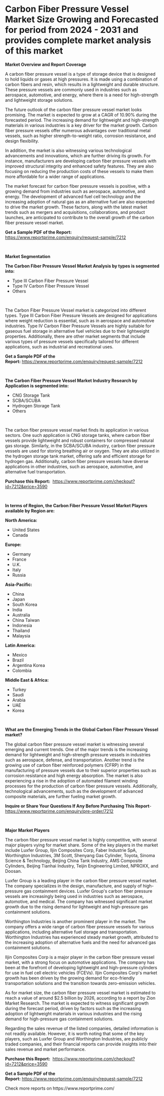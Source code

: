 <p><h1>Carbon Fiber Pressure Vessel Market Size Growing and Forecasted for period from 2024 - 2031 and provides complete market analysis of this market</h1></p><p><strong>Market Overview and Report Coverage</strong></p>
<p><p>A carbon fiber pressure vessel is a type of storage device that is designed to hold liquids or gases at high pressures. It is made using a combination of carbon fibers and resin, which results in a lightweight and durable structure. These pressure vessels are commonly used in industries such as aerospace, automotive, and energy, where there is a need for high-strength and lightweight storage solutions.</p><p>The future outlook of the carbon fiber pressure vessel market looks promising. The market is expected to grow at a CAGR of 10.90% during the forecasted period. The increasing demand for lightweight and high-strength materials in various industries is a key driver for the market growth. Carbon fiber pressure vessels offer numerous advantages over traditional metal vessels, such as higher strength-to-weight ratio, corrosion resistance, and design flexibility.</p><p>In addition, the market is also witnessing various technological advancements and innovations, which are further driving its growth. For instance, manufacturers are developing carbon fiber pressure vessels with improved structural integrity and enhanced safety features. They are also focusing on reducing the production costs of these vessels to make them more affordable for a wider range of applications.</p><p>The market forecast for carbon fiber pressure vessels is positive, with a growing demand from industries such as aerospace, automotive, and energy. The development of advanced fuel cell technology and the increasing adoption of natural gas as an alternative fuel are also expected to drive the market growth. These factors, along with the latest market trends such as mergers and acquisitions, collaborations, and product launches, are anticipated to contribute to the overall growth of the carbon fiber pressure vessel market.</p></p>
<p><strong>Get a Sample PDF of the Report:</strong> <a href="https://www.reportprime.com/enquiry/request-sample/7212">https://www.reportprime.com/enquiry/request-sample/7212</a></p>
<p>&nbsp;</p>
<p><strong>Market Segmentation</strong></p>
<p><strong>The Carbon Fiber Pressure Vessel Market Analysis by types is segmented into:</strong></p>
<p><ul><li>Type III Carbon Fiber Pressure Vessel</li><li>Type IV Carbon Fiber Pressure Vessel</li><li>Others</li></ul></p>
<p>&nbsp;</p>
<p><p>The Carbon Fiber Pressure Vessel market is categorized into different types. Type III Carbon Fiber Pressure Vessels are designed for applications where weight reduction is essential, such as in aerospace and automotive industries. Type IV Carbon Fiber Pressure Vessels are highly suitable for gaseous fuel storage in alternative fuel vehicles due to their lightweight properties. Additionally, there are other market segments that include various types of pressure vessels specifically tailored for different applications, such as industrial and recreational uses.</p></p>
<p><strong>Get a Sample PDF of the Report:</strong>&nbsp;<a href="https://www.reportprime.com/enquiry/request-sample/7212">https://www.reportprime.com/enquiry/request-sample/7212</a></p>
<p>&nbsp;</p>
<p><strong>The Carbon Fiber Pressure Vessel Market Industry Research by Application is segmented into:</strong></p>
<p><ul><li>CNG Storage Tank</li><li>SCBA/SCUBA</li><li>Hydrogen Storage Tank</li><li>Others</li></ul></p>
<p>&nbsp;</p>
<p><p>The carbon fiber pressure vessel market finds its application in various sectors. One such application is CNG storage tanks, where carbon fiber vessels provide lightweight and robust containers for compressed natural gas storage. Similarly, in the SCBA/SCUBA industry, carbon fiber pressure vessels are used for storing breathing air or oxygen. They are also utilized in the hydrogen storage tank market, offering safe and efficient storage for hydrogen gas. Additionally, carbon fiber pressure vessels have diverse applications in other industries, such as aerospace, automotive, and alternative fuel transportation.</p></p>
<p><strong>Purchase this Report:</strong>&nbsp; <a href="https://www.reportprime.com/checkout?id=7212&price=3590">https://www.reportprime.com/checkout?id=7212&price=3590</a></p>
<p>&nbsp;</p>
<p><strong>In terms of Region, the Carbon Fiber Pressure Vessel Market Players available by Region are:</strong></p>
<p>
    <p> <strong> North America: </strong>
        <ul>
            <li>United States</li>
            <li>Canada</li>
        </ul>
        </p> 
    <p> <strong> Europe: </strong>
        <ul>
            <li>Germany</li>
            <li>France</li>
            <li>U.K.</li>
            <li>Italy</li>
            <li>Russia</li>
        </ul>
        </p> 
    <p> <strong> Asia-Pacific: </strong>
        <ul>
            <li>China</li>
            <li>Japan</li>
            <li>South Korea</li>
            <li>India</li>
            <li>Australia</li>
            <li>China Taiwan</li>
            <li>Indonesia</li>
            <li>Thailand</li>
            <li>Malaysia</li>
        </ul>
        </p> 
    <p> <strong> Latin America: </strong>
        <ul>
            <li>Mexico</li>
            <li>Brazil</li>
            <li>Argentina Korea</li>
            <li>Colombia</li>
        </ul>
        </p> 
    <p> <strong> Middle East & Africa: </strong>
        <ul>
            <li>Turkey</li>
            <li>Saudi</li>
            <li>Arabia</li>
            <li>UAE</li>
            <li>Korea</li>
        </ul>
    </p>
    </p>
<p>&nbsp;</p>
<p><strong>What are the Emerging Trends in the Global Carbon Fiber Pressure Vessel market?</strong></p>
<p><p>The global carbon fiber pressure vessel market is witnessing several emerging and current trends. One of the major trends is the increasing demand for lightweight and high-strength pressure vessels in industries such as aerospace, defense, and transportation. Another trend is the growing use of carbon fiber reinforced polymers (CFRP) in the manufacturing of pressure vessels due to their superior properties such as corrosion resistance and high energy absorption. The market is also experiencing a rise in the adoption of automated filament winding processes for the production of carbon fiber pressure vessels. Additionally, technological advancements, such as the development of advanced composite materials, are further fueling market growth.</p></p>
<p><strong>Inquire or Share Your Questions If Any Before Purchasing This Report</strong>- <a href="https://www.reportprime.com/enquiry/pre-order/7212">https://www.reportprime.com/enquiry/pre-order/7212</a></p>
<p>&nbsp;</p>
<p><strong>Major Market Players</strong></p>
<p><p>The carbon fiber pressure vessel market is highly competitive, with several major players vying for market share. Some of the key players in the market include Luxfer Group, Iljin Composites Corp, Faber Industrie SpA, Worthington Industries, 3M Scott, Shenyang Gas Cylinder, Toyota, Sinoma Science & Technology, Beijing China Tank Industry, AMS Composite Cylinders, Beijing Tianhai Industry, Teijin Engineering Limited, NPROXX, and Doosan.</p><p>Luxfer Group is a leading player in the carbon fiber pressure vessel market. The company specializes in the design, manufacture, and supply of high-pressure gas containment devices. Luxfer Group's carbon fiber pressure vessels are increasingly being used in industries such as aerospace, automotive, and medical. The company has witnessed significant market growth due to the rising demand for lightweight and high-pressure gas containment solutions.</p><p>Worthington Industries is another prominent player in the market. The company offers a wide range of carbon fiber pressure vessels for various applications, including alternative fuel storage and transportation. Worthington Industries has experienced steady market growth, attributed to the increasing adoption of alternative fuels and the need for advanced gas containment solutions.</p><p>Iljin Composites Corp is a major player in the carbon fiber pressure vessel market, with a strong focus on automotive applications. The company has been at the forefront of developing lightweight and high-pressure cylinders for use in fuel cell electric vehicles (FCEVs). Iljin Composites Corp's market growth has been driven by the growing demand for eco-friendly transportation solutions and the transition towards zero-emission vehicles.</p><p>As for market size, the carbon fiber pressure vessel market is estimated to reach a value of around $2.5 billion by 2026, according to a report by Zion Market Research. The market is expected to witness significant growth during the forecast period, driven by factors such as the increasing adoption of lightweight materials in various industries and the rising demand for high-pressure gas containment solutions.</p><p>Regarding the sales revenue of the listed companies, detailed information is not readily available. However, it is worth noting that some of the key players, such as Luxfer Group and Worthington Industries, are publicly traded companies, and their financial reports can provide insights into their sales revenue and market performance.</p></p>
<p><strong>Purchase this Report:</strong>&nbsp;&nbsp;<a href="https://www.reportprime.com/checkout?id=7212&price=3590">https://www.reportprime.com/checkout?id=7212&price=3590</a></p>
<p></p>
<p><strong>Get a Sample PDF of the Report:</strong>&nbsp;<a href="https://www.reportprime.com/enquiry/request-sample/7212">https://www.reportprime.com/enquiry/request-sample/7212</a></p>
<p>Check more reports on https://www.reportprime.com/</p>